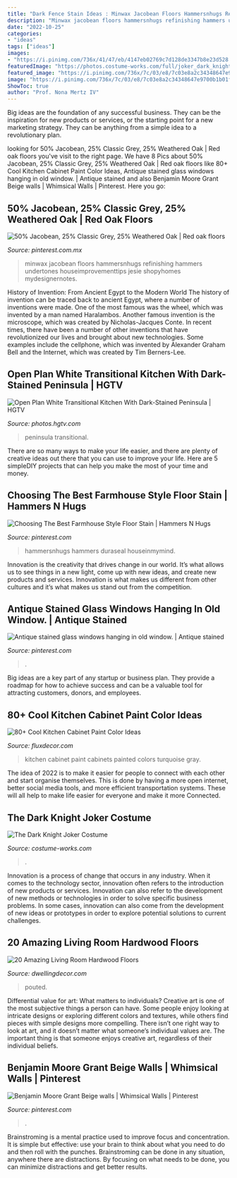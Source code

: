 ```yaml
---
title: "Dark Fence Stain Ideas : Minwax Jacobean Floors Hammersnhugs Refinishing Hammers Undertones Houseimprovementtips Jesie Shopyhomes Mydesignernotes"
description: "Minwax jacobean floors hammersnhugs refinishing hammers undertones houseimprovementtips jesie shopyhomes mydesignernotes"
date: "2022-10-25"
categories:
- "ideas"
tags: ["ideas"]
images:
- "https://i.pinimg.com/736x/41/47/eb/4147eb02769c7d128de3347b8e23d528.jpg"
featuredImage: "https://photos.costume-works.com/full/joker_dark_knight.jpg"
featured_image: "https://i.pinimg.com/736x/7c/03/e8/7c03e8a2c34348647e9700b1b01f0466.jpg"
image: "https://i.pinimg.com/736x/7c/03/e8/7c03e8a2c34348647e9700b1b01f0466.jpg"
ShowToc: true
author: "Prof. Nona Mertz IV"
---
```



Big ideas are the foundation of any successful business. They can be the inspiration for new products or services, or the starting point for a new marketing strategy. They can be anything from a simple idea to a revolutionary plan.

	

		
looking for 50% Jacobean, 25% Classic Grey, 25% Weathered Oak | Red oak floors you've visit to the right page. We have 8 Pics about 50% Jacobean, 25% Classic Grey, 25% Weathered Oak | Red oak floors like 80+ Cool Kitchen Cabinet Paint Color Ideas, Antique stained glass windows hanging in old window. | Antique stained and also Benjamin Moore Grant Beige walls | Whimsical Walls | Pinterest. Here you go:
		
    
## 50% Jacobean, 25% Classic Grey, 25% Weathered Oak | Red Oak Floors

<img loading=lazy src="https://i.pinimg.com/736x/41/47/eb/4147eb02769c7d128de3347b8e23d528.jpg" onerror="this.onerror=null;this.src='https://tse1.mm.bing.net/th?id=OIP.Fk6k2dMxMSFG4XRVXvW1QgHaJ4&amp;pid=15.1';" alt="50% Jacobean, 25% Classic Grey, 25% Weathered Oak | Red oak floors">

_Source: pinterest.com.mx_

>minwax jacobean floors hammersnhugs refinishing hammers undertones houseimprovementtips jesie shopyhomes mydesignernotes. 

	

History of Invention: From Ancient Egypt to the Modern World
The history of invention can be traced back to ancient Egypt, where a number of inventions were made. One of the most famous was the wheel, which was invented by a man named Haralambos. Another famous invention is the microscope, which was created by Nicholas-Jacques Conte. In recent times, there have been a number of other inventions that have revolutionized our lives and brought about new technologies. Some examples include the cellphone, which was invented by Alexander Graham Bell and the Internet, which was created by Tim Berners-Lee.

    
## Open Plan White Transitional Kitchen With Dark-Stained Peninsula | HGTV

<img loading=lazy src="https://hgtvhome.sndimg.com/content/dam/images/hgtv/fullset/2013/12/2/0/DP_Catherine-Nakahara-beige-transitional-kitchen-family-room_v.jpg.rend.hgtvcom.966.1288.suffix/1400954264708.jpeg" onerror="this.onerror=null;this.src='https://tse4.mm.bing.net/th?id=OIP.7wz1XN5A3BsIeXLRzFQJMAHaJ4&amp;pid=15.1';" alt="Open Plan White Transitional Kitchen With Dark-Stained Peninsula | HGTV">

_Source: photos.hgtv.com_

>peninsula transitional. 

	

There are so many ways to make your life easier, and there are plenty of creative ideas out there that you can use to improve your life. Here are 5 simpleDIY projects that can help you make the most of your time and money.

    
## Choosing The Best Farmhouse Style Floor Stain | Hammers N Hugs

<img loading=lazy src="https://i.pinimg.com/736x/7c/03/e8/7c03e8a2c34348647e9700b1b01f0466.jpg" onerror="this.onerror=null;this.src='https://tse1.mm.bing.net/th?id=OIP.i5qfGc8O-XvBs6X2VGTBcgHaId&amp;pid=15.1';" alt="Choosing The Best Farmhouse Style Floor Stain | Hammers N Hugs">

_Source: pinterest.com_

>hammersnhugs hammers duraseal houseinmymind. 

	

Innovation is the creativity that drives change in our world. It’s what allows us to see things in a new light, come up with new ideas, and create new products and services. Innovation is what makes us different from other cultures and it’s what makes us stand out from the competition.

    
## Antique Stained Glass Windows Hanging In Old Window. | Antique Stained

<img loading=lazy src="https://i.pinimg.com/736x/73/d8/05/73d805abe15615cb37fbe918a4caf3dc--old-windows-stained-glass-windows.jpg" onerror="this.onerror=null;this.src='https://tse3.mm.bing.net/th?id=OIP.bUYq1zYrNm4RAJ49LrYSiQHaJ3&amp;pid=15.1';" alt="Antique stained glass windows hanging in old window. | Antique stained">

_Source: pinterest.com_

>. 

	

Big ideas are a key part of any startup or business plan. They provide a roadmap for how to achieve success and can be a valuable tool for attracting customers, donors, and employees.

    
## 80+ Cool Kitchen Cabinet Paint Color Ideas

<img loading=lazy src="http://fluxdecor.com/wp-content/uploads/2016/11/kitchen-cabinet-paint-colors/28-kitchen-cabinet-paint-color.jpg" onerror="this.onerror=null;this.src='https://tse2.mm.bing.net/th?id=OIP.8GPAOHLuUhtqZqHQcf4dNQHaJ4&amp;pid=15.1';" alt="80+ Cool Kitchen Cabinet Paint Color Ideas">

_Source: fluxdecor.com_

>kitchen cabinet paint cabinets painted colors turquoise gray. 

	

The idea of 2022 is to make it easier for people to connect with each other and start organise themselves. This is done by having a more open internet, better social media tools, and more efficient transportation systems. These will all help to make life easier for everyone and make it more Connected.

    
## The Dark Knight Joker Costume

<img loading=lazy src="https://photos.costume-works.com/full/joker_dark_knight.jpg" onerror="this.onerror=null;this.src='https://tse2.mm.bing.net/th?id=OIP.8OV6qG5lRudiZX1aw6DyiwHaNJ&amp;pid=15.1';" alt="The Dark Knight Joker Costume">

_Source: costume-works.com_

>. 

	

Innovation is a process of change that occurs in any industry. When it comes to the technology sector, innovation often refers to the introduction of new products or services. Innovation can also refer to the development of new methods or technologies in order to solve specific business problems. In some cases, innovation can also come from the development of new ideas or prototypes in order to explore potential solutions to current challenges.

    
## 20 Amazing Living Room Hardwood Floors

<img loading=lazy src="https://www.dwellingdecor.com/wp-content/uploads/2016/06/Wide-Plank-Wood-Floors-in-Living-Rooms-contemporary-living-room.jpg" onerror="this.onerror=null;this.src='https://tse4.mm.bing.net/th?id=OIP.lRAnLIKa0t7CfOiB9VM42AHaGF&amp;pid=15.1';" alt="20 Amazing Living Room Hardwood Floors">

_Source: dwellingdecor.com_

>pouted. 

	

Differential value for art: What matters to individuals?
Creative art is one of the most subjective things a person can have. Some people enjoy looking at intricate designs or exploring different colors and textures, while others find pieces with simple designs more compelling. There isn’t one right way to look at art, and it doesn’t matter what someone’s individual values are. The important thing is that someone enjoys creative art, regardless of their individual beliefs.

    
## Benjamin Moore Grant Beige Walls | Whimsical Walls | Pinterest

<img loading=lazy src="https://s-media-cache-ak0.pinimg.com/736x/f9/f9/8f/f9f98f4600075b88dd2ef37fc17d6a36.jpg" onerror="this.onerror=null;this.src='https://tse4.mm.bing.net/th?id=OIP.NeMeDkHJ5pzEQOYtdEaDpwAAAA&amp;pid=15.1';" alt="Benjamin Moore Grant Beige walls | Whimsical Walls | Pinterest">

_Source: pinterest.com_

>. 

	

Brainstroming is a mental practice used to improve focus and concentration. It is simple but effective: use your brain to think about what you need to do and then roll with the punches. Brainstroming can be done in any situation, anywhere there are distractions. By focusing on what needs to be done, you can minimize distractions and get better results.

